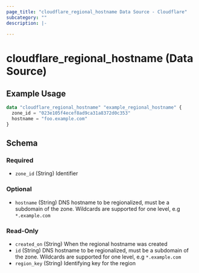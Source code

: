 ```yaml
---
page_title: "cloudflare_regional_hostname Data Source - Cloudflare"
subcategory: ""
description: |-
  
---
```


# cloudflare_regional_hostname (Data Source)



## Example Usage

```terraform
data "cloudflare_regional_hostname" "example_regional_hostname" {
  zone_id = "023e105f4ecef8ad9ca31a8372d0c353"
  hostname = "foo.example.com"
}
```

<!-- schema generated by tfplugindocs -->
## Schema

### Required

- `zone_id` (String) Identifier

### Optional

- `hostname` (String) DNS hostname to be regionalized, must be a subdomain of the zone. Wildcards are supported for one level, e.g `*.example.com`

### Read-Only

- `created_on` (String) When the regional hostname was created
- `id` (String) DNS hostname to be regionalized, must be a subdomain of the zone. Wildcards are supported for one level, e.g `*.example.com`
- `region_key` (String) Identifying key for the region


